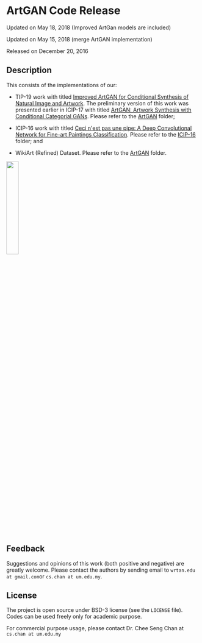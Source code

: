 # ArtGAN Code Release

Updated on May 18, 2018 (Improved ArtGan models are included)

Updated on May 15, 2018 (merge ArtGAN implementation)

Released on December 20, 2016

## Description

This consists of the implementations of our:

* TIP-19 work with titled [Improved ArtGAN for Conditional Synthesis of Natural Image and Artwork](https://arxiv.org/abs/1708.09533). The preliminary version of this work was presented earlier in ICIP-17 with titled [ArtGAN: Artwork Synthesis with Conditional Categorial GANs](https://arxiv.org/abs/1702.03410). Please refer to the [ArtGAN](https://github.com/cs-chan/Artwork-GAN/tree/master/ArtGAN) folder; 

* ICIP-16 work with titled [Ceci n'est pas une pipe: A Deep Convolutional Network for Fine-art Paintings Classification](http://web.fsktm.um.edu.my/~cschan/doc/ICIP2016.pdf). Please refer to the [ICIP-16](https://github.com/cs-chan/Artwork-GAN/tree/master/ICIP-16) folder; and

* WikiArt (Refined) Dataset. Please refer to the [ArtGAN](https://github.com/cs-chan/Artwork-GAN/tree/master/ArtGAN) folder.

<img src="artgan.gif" width="25%">

## Feedback
Suggestions and opinions of this work (both positive and negative) are greatly welcome. Please contact the authors by sending email to
`wrtan.edu at gmail.com`or `cs.chan at um.edu.my`.

## License
The project is open source under BSD-3 license (see the `LICENSE` file). Codes can be used freely only for academic purpose.

For commercial purpose usage, please contact Dr. Chee Seng Chan at `cs.chan at um.edu.my`


